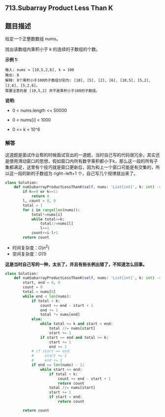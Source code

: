 ## 713.Subarray Product Less Than K

## 题目描述

给定一个正整数数组 nums。

找出该数组内乘积小于 k 的连续的子数组的个数。

**示例 1:**

```
输入: nums = [10,5,2,6], k = 100
输出: 8
解释: 8个乘积小于100的子数组分别为: [10], [5], [2], [6], [10,5], [5,2], [2,6], [5,2,6]。
需要注意的是 [10,5,2] 并不是乘积小于100的子数组。
```


**说明:**

+ 0 < nums.length <= 50000

+ 0 < nums[i] < 1000

+ 0 <= k < 10^6



### 解答

​	这道题是面试作业帮的时候面试官出的一道题，当时自己写的代码很冗余，其实还是使用滑动窗口的思想，假如窗口内所有数字乘积都小于k，那么这一段的所有子集都满足，这里有个技巧就是窗口更新后，因为和上一个窗口可能是有交集的，所以这一段的新的子数组为 right−left+1 个，自己写几个规律就出来了。

```python
class Solution:
    def numSubarrayProductLessThanK(self, nums: 'List[int]', k: int) -> int:
        if k==0 or k==1:
            return 0
        l, count = 0, 0
        total = 1
        for i in range(len(nums)):
            total*=nums[i]
            while total>=k:
                total//=nums[l]
                l+=1
            count+=i-l+1
        return count
```

- 时间复杂度：$O(n^2)$
- 空间复杂度：$O(1)$



**这是当时自己写的一种，太长了，并且有些长例出错了，不知道怎么回事。**

```python
class Solution:
    def numSubarrayProductLessThanK(self, nums: 'List[int]', k: int) -> int:
        start, end = 0, 0
        count = 0
        total = nums[0]
        while end < len(nums):
            if total < k:
                count += end - start + 1
                end += 1
                total *= nums[end]
            else:
                while total >= k and start < end:
                    total //= nums[start]
                    start += 1
                if start == end and total >= k:
                    start += 1
                    end += 1
            # if start == end:
            #     start += 1
            #     end += 1
            if end == len(nums) - 1:
                while start <= end:
                    if total < k:
                        count += end - start + 1
                        return count
                    total //= nums[start]
                    start += 1
                    if start > end:
                        return count

        return count
```

